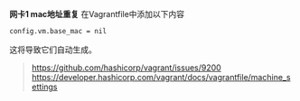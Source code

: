 **网卡1 mac地址重复**
在Vagrantfile中添加以下内容
```txt
config.vm.base_mac = nil
```
这将导致它们自动生成。

> https://github.com/hashicorp/vagrant/issues/9200
> https://developer.hashicorp.com/vagrant/docs/vagrantfile/machine_settings 
